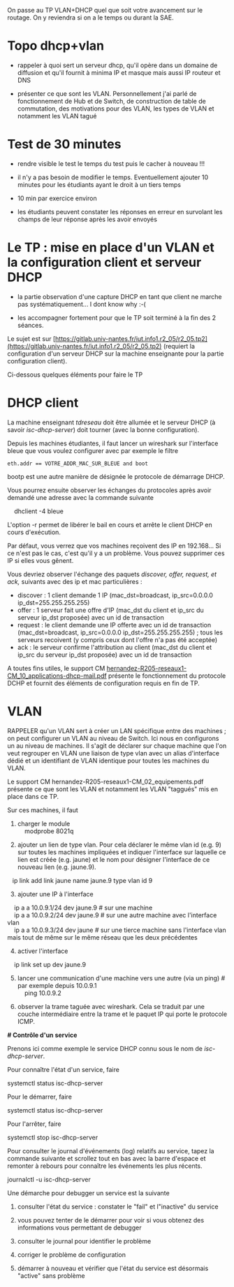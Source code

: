 On passe au TP VLAN+DHCP quel que soit votre avancement sur le routage. On y reviendra si on a le temps ou durant la SAE.  

# Topo dhcp+vlan

* rappeler à quoi sert un serveur dhcp, qu'il opère dans un domaine de diffusion et qu'il fournit à minima IP et masque mais aussi IP routeur et DNS

* présenter ce que sont les VLAN. Personnellement j'ai parlé de fonctionnement de Hub et de Switch, de construction de table de commutation, des motivations pour des VLAN, les types de VLAN et notamment les VLAN tagué

  

# Test de 30 minutes

* rendre visible le test le temps du test puis le cacher à nouveau !!!

* il n'y a pas besoin de modifier le temps. Eventuellement ajouter 10 minutes pour les étudiants ayant le droit à un tiers temps

* 10 min par exercice environ

* les étudiants peuvent constater les réponses en erreur en survolant les champs de leur réponse après les avoir envoyés  

# Le TP : mise en place d'un VLAN et la configuration client et serveur DHCP  

* la partie observation d'une capture DHCP en tant que client ne marche pas systématiquement... I dont know why :-(

* les accompagner fortement pour que le TP soit terminé à la fin des 2 séances.

Le sujet est sur [https://gitlab.univ-nantes.fr/iut.info1.r2_05/r2_05.tp2](https://gitlab.univ-nantes.fr/iut.info1.r2_05/r2_05.tp2) (requiert la configuration d'un serveur DHCP sur la machine enseignante pour la partie configuration client).

Ci-dessous quelques éléments pour faire le TP  

# DHCP client  

La machine enseignant _tdreseau_ doit être allumée et le serveur DHCP (à savoir _isc-dhcp-server_) doit tourner (avec la bonne configuration). 

Depuis les machines étudiantes, il faut lancer un wireshark sur l'interface bleue que vous voulez configurer avec par exemple le filtre 

```
eth.addr == VOTRE_ADDR_MAC_SUR_BLEUE and boot
```  

bootp est une autre manière de désignée le protocole de démarrage DHCP.

Vous pourrez ensuite observer les échanges du protocoles après avoir demandé une adresse avec la commande suivante  
  

    dhclient -4 bleue

L'option -r permet de libérer le bail en cours et arrête le client DHCP en cours d'exécution.  

Par défaut, vous verrez que vos machines reçoivent des IP en 192.168... Si ce n'est pas le cas, c'est qu'il y a un problème. Vous pouvez supprimer ces IP si elles vous gênent.  

  
Vous devriez observer l'échange des paquets _discover, offer, request, et ack,_ suivants avec des ip et mac particulières :  
  

- discover : 1 client demande 1 IP (mac_dst=broadcast, ip_src=0.0.0.0 ip_dst=255.255.255.255)
- offer : 1 serveur fait une offre d'IP (mac_dst du client et ip_src du serveur ip_dst proposée) avec un id de transaction
- request : le client demande une IP offerte avec un id de transaction (mac_dst=broadcast, ip_src=0.0.0.0 ip_dst=255.255.255.255) ; tous les serveurs recoivent (y compris ceux dont l'offre n'a pas été acceptée)
- ack : le serveur confirme l'attribution au client (mac_dst du client et ip_src du serveur ip_dst proposée) avec un id de transaction

A toutes fins utiles, le support CM [hernandez-R205-reseaux1-CM_10_applications-dhcp-mail.pdf](https://madoc.univ-nantes.fr/pluginfile.php/4503598/mod_folder/content/0/hernandez-R205-reseaux1-CM_10_applications-dhcp-mail.pdf?forcedownload=1) présente le fonctionnement du protocole DCHP et fournit des éléments de configuration requis en fin de TP.

# VLAN  

RAPPELER qu'un VLAN sert à créer un LAN spécifique entre des machines ; on peut configurer un VLAN au niveau de Switch. Ici nous en configurons un au niveau de machines. Il s'agit de déclarer sur chaque machine que l'on veut regrouper en VLAN une liaison de type vlan avec un alias d'interface dédié et un identifiant de VLAN identique pour toutes les machines du VLAN.  

Le support CM hernandez-R205-reseaux1-CM_02_equipements.pdf présente ce que sont les VLAN et notamment les VLAN "taggués" mis en place dans ce TP.

  
Sur ces machines, il faut  
1. charger le module  
    modprobe 8021q

2. ajouter un lien de type vlan. Pour cela déclarer le même vlan id (e.g. 9) sur toutes les machines impliquées et indiquer l'interface sur laquelle ce lien est créée (e.g. jaune) et le nom pour désigner l'interface de ce nouveau lien (e.g. jaune.9).  
  
   ip link add link jaune name jaune.9 type vlan id 9

3. ajouter une IP à l'interface  
  

    ip a a 10.0.9.1/24 dev jaune.9 # sur une machine  
    ip a a 10.0.9.2/24 dev jaune.9 # sur une autre machine avec l'interface vlan  
    ip a a 10.0.9.3/24 dev jaune # sur une tierce machine sans l'interface vlan mais tout de même sur le même réseau que les deux précédentes

4. activer l'interface  

    ip link set up dev jaune.9

5. lancer une communication d'une machine vers une autre (via un ping) # par exemple depuis 10.0.9.1  
    ping 10.0.9.2

6. observer la trame taguée avec wireshark. Cela se traduit par une couche intermédiaire entre la trame et le paquet IP qui porte le protocole ICMP.  

**# Contrôle d'un service**  

Prenons ici comme exemple le service DHCP connu sous le nom de _isc-dhcp-server_.  

Pour connaître l'état d'un service, faire

systemctl status isc-dhcp-server

Pour le démarrer, faire

systemctl status isc-dhcp-server

Pour l'arrêter, faire

systemctl stop isc-dhcp-server

Pour consulter le journal d'événements (log) relatifs au service, tapez la commande suivante et scrollez tout en bas avec la barre d'espace et remonter à rebours pour connaître les événements les plus récents.  

journalctl -u isc-dhcp-server

Une démarche pour debugger un service est la suivante  

1. consulter l'état du service : constater le "fail" et l"inactive" du service  
    
2. vous pouvez tenter de le démarrer pour voir si vous obtenez des informations vous permettant de debugger
3. consulter le journal pour identifier le problème  
    
4. corriger le problème de configuration
5. démarrer à nouveau et vérifier que l'état du service est désormais "active" sans problème
